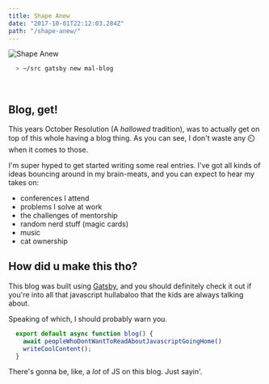 ```yaml
---
title: Shape Anew
date: "2017-10-01T22:12:03.284Z"
path: "/shape-anew/"
---
```


![Shape Anew](http://gatherer.wizards.com/Handlers/Image.ashx?multiverseid=194201&type=card)

```bash
  > ~/src gatsby new mal-blog
```

<br>

## Blog, get!

This years October Resolution (A *hallowed* tradition), was to actually get on top
of this whole having a blog thing. As you can see, I don't waste any ⏲️
when it comes to those.

I'm super hyped to get started writing some real entries.
I've got all kinds of ideas bouncing around in my brain-meats,
and you can expect to hear my takes on:
- conferences I attend
- problems I solve at work
- the challenges of mentorship
- random nerd stuff (magic cards)
- music
- cat ownership


## How did u make this tho?
This blog was built using [Gatsby](https://www.gatsbyjs.org/), and you should
definitely check it out if you're into all that javascript hullabaloo that the kids
are always talking about.

Speaking of which, I should probably warn you.

```javascript
  export default async function blog() {
    await peopleWhoDontWantToReadAboutJavascriptGoingHome()
    writeCoolContent();
  }
```

There's gonna be, like, a *lot* of JS on this blog. Just sayin'.
